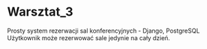 # Warsztat_3
Prosty system rezerwacji sal konferencyjnych - Django, PostgreSQL
Użytkownik może rezerwować sale jedynie na cały dzień.

